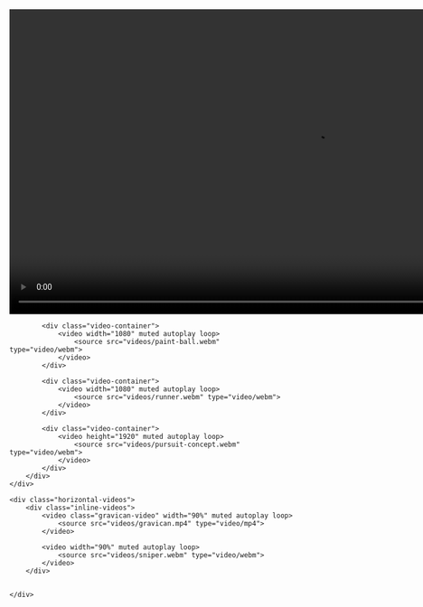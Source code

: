 <!DOCTYPE html>
<html lang="en">

<head>
    <meta charset="UTF-8">
    <meta http-equiv="X-UA-Compatible" content="IE=edge">
    <meta name="viewport" content="width=device-width, initial-scale=1.0">
    <link rel="stylesheet" href="styles.css">
    <title>Document</title>
</head>

<body>
    <div class="vertical-videos">
        <div class="inline-videos">
            <div class="video-container">
                <video width="1080" muted autoplay loop>
                    <source src="videos/arcade-idle.webm" type="video/webm">
                </video>
            </div>

            <div class="video-container">
                <video width="1080" muted autoplay loop>
                    <source src="videos/paint-ball.webm" type="video/webm">
                </video>
            </div>

            <div class="video-container">
                <video width="1080" muted autoplay loop>
                    <source src="videos/runner.webm" type="video/webm">
                </video>
            </div>

            <div class="video-container">
                <video height="1920" muted autoplay loop>
                    <source src="videos/pursuit-concept.webm" type="video/webm">
                </video>
            </div>
        </div>
    </div>

    <div class="horizontal-videos">
        <div class="inline-videos">
            <video class="gravican-video" width="90%" muted autoplay loop>
                <source src="videos/gravican.mp4" type="video/mp4">
            </video>

            <video width="90%" muted autoplay loop>
                <source src="videos/sniper.webm" type="video/webm">
            </video>
        </div>

        
    </div>

</body>

</html>
